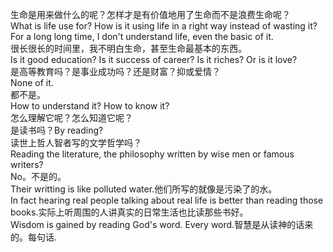 <p>生命是用来做什么的呢？怎样才是有价值地用了生命而不是浪费生命呢？<br>
What is life use for? How is it using life in a right way instead of wasting it? <br>
For a long long time, I don't understand life, even the basic of it. <br>
很长很长的时间里，我不明白生命，甚至生命最基本的东西。 <br>
Is it good education? Is it success of career? Is it riches? Or is it love? <br>
是高等教育吗？是事业成功吗？还是财富？抑或爱情？ <br>
None of it. <br>
都不是。 <br>
How to understand it? How to know it? <br>
怎么理解它呢？怎么知道它呢？ <br>
是读书吗？By reading? <br>
读世上哲人智者写的文学哲学吗？ <br>
Reading the literature, the philosophy written by wise men or famous writers? <br>
No。不是的。 <br>
Their writting is like polluted water.他们所写的就像是污染了的水。 <br>
In fact hearing real people talking about real life is better than reading those books.实际上听周围的人讲真实的日常生活也比读那些书好。 <br>
Wisdom is gained by reading God's word. Every word.智慧是从读神的话来的。每句话. <br>
</p>
